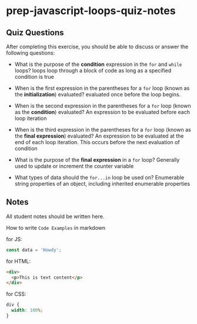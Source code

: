 # prep-javascript-loops-quiz-notes

## Quiz Questions

After completing this exercise, you should be able to discuss or answer the following questions:

- What is the purpose of the **condition** expression in the `for` and `while` loops?
  loops loop through a block of code as long as a specified condition is true

- When is the first expression in the parentheses for a `for` loop (known as the **initialization**) evaluated?
  evaluated once before the loop begins.

- When is the second expression in the parentheses for a `for` loop (known as the **condition**) evaluated?
  An expression to be evaluated before each loop iteration

- When is the third expression in the parentheses for a `for` loop (known as the **final expression**) evaluated?
  An expression to be evaluated at the end of each loop iteration. This occurs before the next evaluation of condition

- What is the purpose of the **final expression** in a `for` loop?
  Generally used to update or increment the counter variable

- What types of data should the `for...in` loop be used on?
  Enumerable string properties of an object, including inherited enumerable properties

## Notes

All student notes should be written here.

How to write `Code Examples` in markdown

for JS:

```javascript
const data = 'Howdy';
```

for HTML:

```html
<div>
  <p>This is text content</p>
</div>
```

for CSS:

```css
div {
  width: 100%;
}
```
